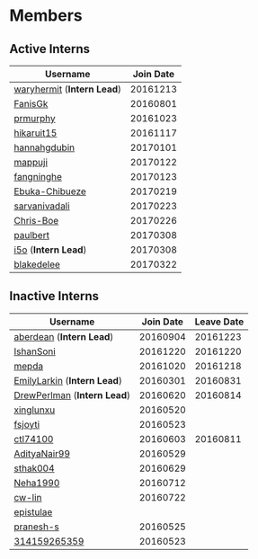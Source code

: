 # Members
## Active Interns
|**Username**|**Join Date**|
|------------|-------------|
|[waryhermit](waryhermit.md) (**Intern Lead**)| 20161213 |
|[FanisGk](FanisGk.md)| 20160801 |
|[prmurphy](prmurphy.md)| 20161023 |
|[hikaruit15](hikaruit15.md)| 20161117 |
|[hannahgdubin](hannahgdubin.md)| 20170101 |
|[mappuji](mappuji.md)| 20170122 |
|[fangninghe](fangninghe.md)| 20170123 |
|[Ebuka-Chibueze](Ebuka-Chibueze.md)| 20170219 |
|[sarvanivadali](sarvanivadali.md)| 20170223 |
|[Chris-Boe](Chris-Boe.md)| 20170226 |
|[paulbert](paulbert.md)| 20170308 |
|[i5o](i5o.md) (**Intern Lead**)| 20170308 |
|[blakedelee](BlakeDeLee.md)| 20170322 |

## Inactive Interns
|**Username**|**Join Date**|**Leave Date**|
|------------|-------------|--------------|
|[aberdean](aberdean.md) (**Intern Lead**)| 20160904 | 20161223 |
|[IshanSoni](IshanSoni.md)| 20161220 | 20161220 |
|[mepda](mepda.md)| 20161020 | 20161218 |
|[EmilyLarkin](EmilyLarkin.md) (**Intern Lead**)| 20160301 | 20160831 |
|[DrewPerlman](DrewPerlman.md) (**Intern Lead**)| 20160620 | 20160814 |
|[xinglunxu](xinglunxu.md)| 20160520 |   |
|[fsjoyti](fsjoyti.md)| 20160523 |   |
|[ctl74100](ctl74100.md)|20160603|20160811|
|[AdityaNair99](AdityaNair99.md)| 20160529  |   |
|[sthak004](sthak004.md)| 20160629 |   |
|[Neha1990](Neha1990.md)| 20160712 |   |
|[cw-lin](cw-lin.md)| 20160722 ||
|[epistulae](epistulae.md)|   |   |
|[pranesh-s](pranesh-s.md)| 20160525 |   |
|[314159265359](314159265359.md)| 20160523 |   |
